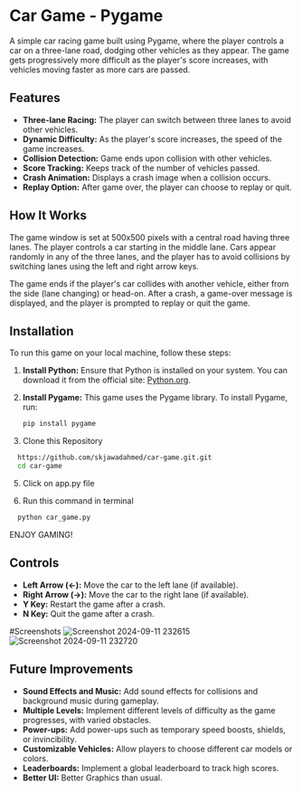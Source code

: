 # Car Game - Pygame

A simple car racing game built using Pygame, where the player controls a car on a three-lane road, dodging other vehicles as they appear. The game gets progressively more difficult as the player's score increases, with vehicles moving faster as more cars are passed.

## Features
- **Three-lane Racing:** The player can switch between three lanes to avoid other vehicles.
- **Dynamic Difficulty:** As the player's score increases, the speed of the game increases.
- **Collision Detection:** Game ends upon collision with other vehicles.
- **Score Tracking:** Keeps track of the number of vehicles passed.
- **Crash Animation:** Displays a crash image when a collision occurs.
- **Replay Option:** After game over, the player can choose to replay or quit.

## How It Works
The game window is set at 500x500 pixels with a central road having three lanes. The player controls a car starting in the middle lane. Cars appear randomly in any of the three lanes, and the player has to avoid collisions by switching lanes using the left and right arrow keys.

The game ends if the player's car collides with another vehicle, either from the side (lane changing) or head-on. After a crash, a game-over message is displayed, and the player is prompted to replay or quit the game.

## Installation
To run this game on your local machine, follow these steps:

1. **Install Python:** Ensure that Python is installed on your system. You can download it from the official site: [Python.org](https://www.python.org/downloads/).

2. **Install Pygame:** This game uses the Pygame library. To install Pygame, run:
   ```bash
   pip install pygame
   
3. Clone this Repository
```bash
  https://github.com/skjawadahmed/car-game.git.git
  cd car-game
```

5. Click on app.py file

4. Run this command in terminal
```bash
  python car_game.py
```
ENJOY GAMING!

## Controls
- **Left Arrow (←):** Move the car to the left lane (if available).
- **Right Arrow (→):** Move the car to the right lane (if available).
- **Y Key:** Restart the game after a crash.
- **N Key:** Quit the game after a crash.

#Screenshots
![Screenshot 2024-09-11 232615](https://github.com/user-attachments/assets/91338637-1691-417e-b207-d70b051bb583)
![Screenshot 2024-09-11 232720](https://github.com/user-attachments/assets/8d8d9fbc-4f3c-4f30-b78f-238442f81155)

## Future Improvements
- **Sound Effects and Music:** Add sound effects for collisions and background music during gameplay.
- **Multiple Levels:** Implement different levels of difficulty as the game progresses, with varied obstacles.
- **Power-ups:** Add power-ups such as temporary speed boosts, shields, or invincibility.
- **Customizable Vehicles:** Allow players to choose different car models or colors.
- **Leaderboards:** Implement a global leaderboard to track high scores.
- **Better UI:** Better Graphics than usual. 
